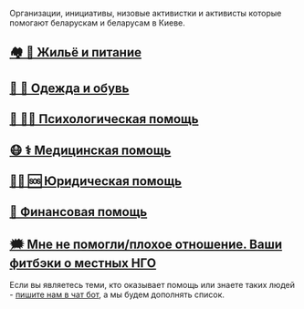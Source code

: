 Организации, инициативы, низовые активистки и активисты которые помогают беларускам и беларусам в Киеве.

## [🏘 🍜 Жильё и питание](https://docs.google.com/forms/d/e/1FAIpQLSeHgp6r-WH70zUZ4ASZ6h7nXLF0xBDnQzGkllzn9sby0uxECw/viewform)
## [👚 🥾 Одежда и обувь](https://docs.google.com/forms/d/1uTmlB5yiKabwmQsyDyeIr83gy4RIeL0Vh2aPPybFiOg/edit)
## [🧠 🧑‍⚕️ Психологическая помощь](https://docs.google.com/forms/d/1uTmlB5yiKabwmQsyDyeIr83gy4RIeL0Vh2aPPybFiOg/edit)
## [😷 ⚕️ Медицинская помощь](https://docs.google.com/forms/d/e/1FAIpQLSeHgp6r-WH70zUZ4ASZ6h7nXLF0xBDnQzGkllzn9sby0uxECw/viewform)
## [🧑‍⚖️ 🆘 Юридическая помощь](https://docs.google.com/forms/d/e/1FAIpQLSdg2dU8L1SnEtOXv5Q2iFXzt4R1XJ68_dTwVx3YATXzTKIFcQ/viewform)
## [🏦 Финансовая помощь](https://docs.google.com/forms/d/e/1FAIpQLSffkaPYKBvg-wOIwhZC3YMEbAhsYAWZ5ZiEJOGopUoaoJGUaw/viewform)
## [🗯 Мне не помогли/плохое отношение. Ваши фитбэки о местных НГО](https://t.me/dapamogakievbot)


Если вы являетесь теми, кто оказывает помощь или знаете таких людей - [пишите нам в чат бот](https://t.me/dapamogakievbot), а мы будем дополнять список.

